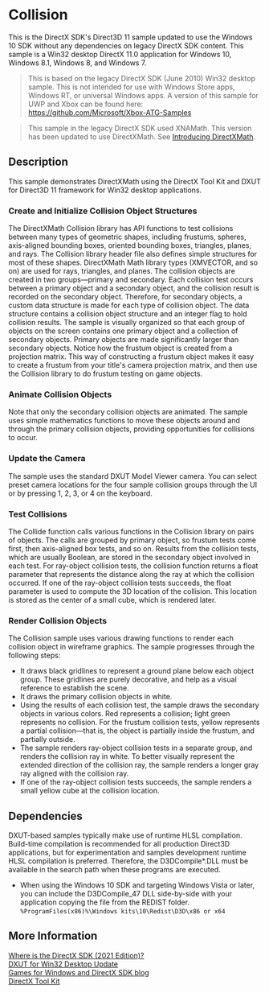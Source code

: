 # Collision

This is the DirectX SDK's Direct3D 11 sample updated to use the Windows 10 SDK without any dependencies on legacy DirectX SDK content. This sample is a Win32 desktop DirectX 11.0 application for Windows 10, Windows 8.1, Windows 8, and Windows 7. 

> This is based on the legacy DirectX SDK (June 2010) Win32 desktop sample. This is not intended for use with Windows Store apps, Windows RT, or universal Windows apps. A version of this sample for UWP and Xbox can be found here: https://github.com/Microsoft/Xbox-ATG-Samples

> This sample in the legacy DirectX SDK used XNAMath. This version has been updated to use DirectXMath. See [Introducing DirectXMath](https://walbourn.github.io/introducing-directxmath/).

## Description

This sample demonstrates DirectXMath using the DirectX Tool Kit and DXUT for Direct3D 11 framework for Win32 desktop applications.

### Create and Initialize Collision Object Structures

The DirectXMath Collision library has API functions to test collisions between many types of geometric shapes, including frustums, spheres, axis-aligned bounding boxes, oriented bounding boxes, triangles, planes, and rays. The Collision library header file also defines simple structures for most of these shapes. DirectXMath Math library types (XMVECTOR, and so on) are used for rays, triangles, and planes.
The collision objects are created in two groups—primary and secondary. Each collision test occurs between a primary object and a secondary object, and the collision result is recorded on the secondary object. Therefore, for secondary objects, a custom data structure is made for each type of collision object. The data structure contains a collision object structure and an integer flag to hold collision results.
The sample is visually organized so that each group of objects on the screen contains one primary object and a collection of secondary objects. Primary objects are made significantly larger than secondary objects.
Notice how the frustum object is created from a projection matrix. This way of constructing a frustum object makes it easy to create a frustum from your title's camera projection matrix, and then use the Collision library to do frustum testing on game objects.

### Animate Collision Objects

Note that only the secondary collision objects are animated. The sample uses simple mathematics functions to move these objects around and through the primary collision objects, providing opportunities for collisions to occur.

### Update the Camera

The sample uses the standard DXUT Model Viewer camera. You can select preset camera locations for the four sample collision groups through the UI or by pressing 1, 2, 3, or 4 on the keyboard.

### Test Collisions

The Collide function calls various functions in the Collision library on pairs of objects. The calls are grouped by primary object, so frustum tests come first, then axis-aligned box tests, and so on. Results from the collision tests, which are usually Boolean, are stored in the secondary object involved in each test.
For ray-object collision tests, the collision function returns a float parameter that represents the distance along the ray at which the collision occurred. If one of the ray-object collision tests succeeds, the float parameter is used to compute the 3D location of the collision. This location is stored as the center of a small cube, which is rendered later.


### Render Collision Objects

The Collision sample uses various drawing functions to render each collision object in wireframe graphics. The sample progresses through the following steps:
* It draws black gridlines to represent a ground plane below each object group. These gridlines are purely decorative, and help as a visual reference to establish the scene. 
* It draws the primary collision objects in white. 
* Using the results of each collision test, the sample draws the secondary objects in various colors. Red represents a collision; light green represents no collision. For the frustum collision tests, yellow represents a partial collision—that is, the object is partially inside the frustum, and partially outside. 
* The sample renders ray-object collision tests in a separate group, and renders the collision ray in white. To better visually represent the extended direction of the collision ray, the sample renders a longer gray ray aligned with the collision ray. 
* If one of the ray-object collision tests succeeds, the sample renders a small yellow cube at the collision location. 

## Dependencies

DXUT-based samples typically make use of runtime HLSL compilation. Build-time compilation is recommended for all production Direct3D applications, but for experimentation and samples development runtime HLSL compilation is preferred. Therefore, the D3DCompile*.DLL must be available in the search path when these programs are executed.

* When using the Windows 10 SDK and targeting Windows Vista or later, you can include the D3DCompile_47 DLL side-by-side with your application copying the file from the REDIST folder. `%ProgramFiles(x86)%\Windows kits\10\Redist\D3D\x86 or x64`

## More Information

[Where is the DirectX SDK (2021 Edition)?](https://walbourn.github.io/where-is-the-directx-sdk-2021-edition/)   
[DXUT for Win32 Desktop Update](https://walbourn.github.io/dxut-for-win32-desktop-update/)   
[Games for Windows and DirectX SDK blog](https://walbourn.github.io/)   
[DirectX Tool Kit](https://github.com/Microsoft/DirectXTK)








